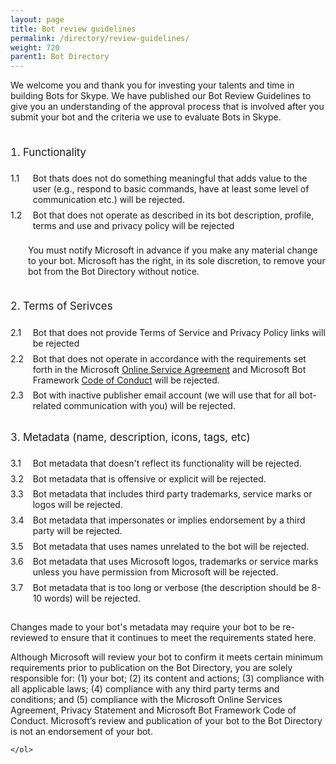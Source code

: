 ```yaml
---
layout: page
title: Bot review guidelines
permalink: /directory/review-guidelines/
weight: 720
parent1: Bot Directory
---
```


<style>
      ol.list-counter {
        padding:1ex 0;
        counter-reset: category;
        list-style-position: inside;
      }
      ol.list-counter > li {
        font-size: larger;
        margin-top: 1rem;
        margin-bottom: 1rem;
        counter-increment: category;
      }
      
      ol.list-counter ol {
        padding:1ex 0;
        list-style-type: decimal;
        list-style-position: inside;
        margin-left: 2em;
        margin-bottom: 1em;        
      }
      ol.list-counter ol li {
        position: relative;        
        display: block;
        counter-increment: item;
        padding-left: 1ex;
        padding-bottom: 1ex;
      }
      
      ol.list-counter ol li:firt-child {
        position: relative;        
        display: block;
        counter-reset: item;
      }
      
      ol.list-counter  ol  li:before {
        position: absolute;        
        content: counter(category)'.'counter(item);
        left: -2em;
        text-align: right;        
      }

    </style>

We welcome you and thank you for investing your talents and time in building Bots for Skype. We have published our Bot Review Guidelines to give you an understanding of the approval process that is involved after you submit your bot and the criteria we use to evaluate Bots in Skype.


<section>
    <ol class="list-counter">
      <li>Functionality</li>
        <ol>
          <li>Bot thats does not do something meaningful that adds value to the user (e.g., respond to basic commands, have at least some level of communication etc.) will be rejected.</li>
          <li>Bot that does not operate as described in its bot description, profile, terms and use and privacy policy will be rejected</li>
          <p>You must notify Microsoft in advance if you make any material change to your bot. Microsoft has the right, in its sole discretion, to remove your bot from the Bot Directory without notice.</p>        
        </ol>
      <li>Terms of Serivces</li>
        <ol>
            <li>Bot that does not provide Terms of Service and Privacy Policy links will be rejected</li>
            <li>Bot that does not operate in accordance with the requirements set forth in the Microsoft <a href="//aka.ms/bf-terms">Online Service Agreement</a> and Microsoft Bot Framework <a href="//aka.ms/bf-conduct">Code of Conduct</a> will be rejected.</li>
            <li>Bot with inactive publisher email account (we will use that for all bot-related communication with you) will be rejected. </li>
        </ol> 
      <li>Metadata (name, description, icons, tags, etc)</li>
        <ol>
            <li>Bot metadata that doesn't reflect its functionality will be rejected.</li>
            <li>Bot metadata that is offensive or explicit will be rejected.</li>
            <li>Bot metadata that includes third party trademarks, service marks or logos will be rejected.</li>
            <li>Bot metadata that impersonates or implies endorsement by a third party will be rejected.</li>
            <li>Bot metadata that uses names unrelated to the bot will be rejected.</li>
            <li>Bot metadata that uses Microsoft logos, trademarks or service marks unless you have permission from Microsoft will be rejected.</li>
            <li>Bot metadata that is too long or verbose (the description should be 8-10 words)  will be rejected.</li>
        </ol>
        <p>Changes made to your bot's metadata may require your bot to be re-reviewed to ensure that it continues to meet the requirements stated here.</p>
                <p>
          Although Microsoft will review your bot to confirm it meets certain minimum requirements prior to publication on the Bot Directory, you are solely responsible for: 
          (1) your bot; (2) its content and actions; (3) compliance with all applicable laws; (4) compliance with any third party terms and conditions; 
          and (5) compliance with the Microsoft Online Services Agreement, Privacy Statement and Microsoft Bot Framework Code of Conduct.  
          Microsoft’s review and publication of your bot to the Bot Directory is not an endorsement of your bot.
        </p>

    </ol>
  </section>